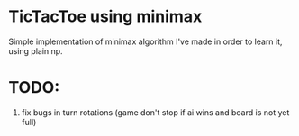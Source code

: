 # TicTacToe using minimax

Simple implementation of minimax algorithm I've made in order to learn it, using plain np.

# TODO:
1) fix bugs in turn rotations (game don't stop if ai wins and board is not yet full)